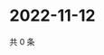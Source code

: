 # 2022-11-12

共 0 条

<!-- BEGIN WEIBO -->
<!-- 最后更新时间 Sat Nov 12 2022 17:01:26 GMT+0800 (China Standard Time) -->

<!-- END WEIBO -->
